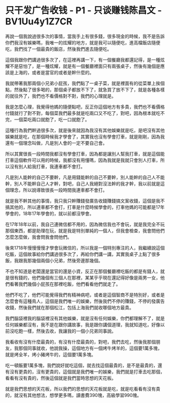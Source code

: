 # 只干发广告收钱 - P1 - 只谈赚钱陈昌文 - BV1Uu4y1Z7CR

再說一個我說過很多次的事情，當我手上有很多錢，很多現金的時候，我不是告訴你們我沒有娛樂嗎，我唯一的炫耀的地方，就是我可以隨便吃，進高檔飯店隨便吃，我們找了一個最貴的飯店，然後我們進去隨便吃。

這個我跟你們講過很多次了，在這裡再講一下，有一個餐廳我都還記得，是一種炫耀不是惡怕了，是一種炫耀，就是有一個餐廳裡面只有兩張桌子，然後有幾個是應該是上海的，或者是當官的或者是幹什麼的。

我就帶著我那兩個小兄弟小屁孩，我們點了一桌子菜，就是裡面有的從菜單上挨個點，然後點了很多喝的，那個桌子都放不下了，就急買了放不下了，就是各種各樣的就往外了，我們也不看價格對不對，我們的心理就是。

我是怎麼心理，我覺得他媽的隨便點吧，反正你這個地方有多貴，我們也不看價格付錢就行了對不對，每個菜我們最多就是吃兩口又不吃了，對吧，因為根本就吃不完，一個菜吃兩口就飽了，吃一口就飽了。

這種行為我們幹過很多次，就是後來就因為我沒有其他娛樂就是吃，是吧沒有其他娛樂就是吃，在那個時候我才學會了，其實我也沒有學會打車，就是剛剛，因為我還有一個理念叫做，凡是別人會的一定不要自己會。

所以其實很長一段時間我都沒有學會打車，因為都是讓別人幫我打車，就是這個能打車這個軟件可以用的時候，我都沒有用懂嗎，因為我就是我就只會別人打車，所以沒有別人給我打車，我連車都不會打。

凡是別人能幹的自己不要幹，凡是用錢能幹的自己不要幹，別人能幹的自己人不能幹，別人不能幹自己人才幹，對吧，自己人我絕對沒法幹的我才幹，我以前就是這個理念，所以說導致很長一段時間我連車都不會打。

就是我不幹其他的事情，我只我只幹賺錢發廣告收錢賺錢搞文案收錢，這個是我不搞其他的，所以連車都不會打，打車是什麼時候學會的，打車他媽的可能都是17年學會的，18年17年學會的，就以前都沒學會。

在17年18年以前，我自己連微信都不用的，因為微信我也不會玩，就是我完全不玩那個東西，都是助理在玩，就是我是特別單純的一個人，但我會檢查，我會問他們怎麼怎麼做，我會問我會問他們。

後來1718年慢慢慢慢才學會玩微信的，所以我是一個特別專注的人，我繼續說這個吃飯，這個故事給你們講過很多次了，再給你們講一講，其實我桌子上點了很多飯，我跟我那幾個兩個小兄弟，然後旁邊那幾個。

不也不知道是老闆還是當官的還是小資，反正在那個餐廳裡吃飯的都是有錢人，就是很有錢的，他們幾個有三個人在那裡，某某乎乎現在還記得好像是兩男一女，他們看著我們幾個小屁孩在那裡吃飯，他們看看他們就走了。

他們不吃了，他們可能覺得我們有精神病吧，或者是這個智商不是特別好，或者是怎麼會有這種鳥人，這個是我們唯一的娛樂，然後我們不停的賺錢，不停的發廣告收錢，然後我們就在那個松江，包括上海我們就收哪個地方最貴。

我們腦袋裡我的腦袋裡沒有其他娛樂，就是沒有任何娛樂，你們都理解不了，就是任何娛樂都沒有，我不是在跟你講故事，我是跟你講個道理，我就知道吃，好像以前沒吃飽一樣，然後去收，我讓我的一個小兄弟同事說。

我看收有沒有什麼最貴的，有沒有什麼最貴的，對吧，我們去吃，然後我那個朋友，我那個同事就收，他說我操，這個地方有一個烤牛烤羊的，這個要1萬多塊，就是烤全羊，烤小豬烤牛的，這個要1萬多塊。

吃一頓飯要1萬多塊，我們說好就吃這個，就去找這個最貴的，是不是最貴的，還有沒有更貴的，沒有更貴的，這個就是我們唯一的娛樂，我們就是打車去吃那個，看看有沒有貴的，然後這個就是我們當時思想的天花板。

就是我們思想的天花板，所以我們的思想的天花板就是吃，就是吃看看有沒有貴的，就沒有其他想法，想學更多嗎，讀書費390塊，高級學習990塊。

